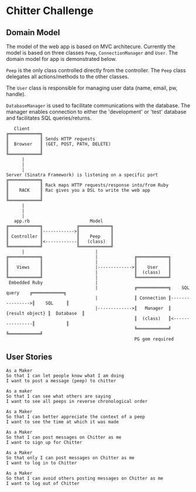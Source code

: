 # Chitter Challenge



## Domain Model

The model of the web app is based on MVC architecure. Currently the model is based on three classes `Peep`, `ConnectionManager` and `User`. The domain model for app is demonstrated below. 

`Peep` is the only class controlled directly from the controller. The `Peep` class delegates all actions/methods to the other classes.

The `User` class is responsible for managing user data (name, email, pw, handle).

`DatabaseManager` is used to facilitate communications with the database. The manager enables connection to either the 'development' or 'test' database and facilitates SQL queries/returns.


```
   Client
╔════════════╗  
║            ║ Sends HTTP requests
║  Browser   ║ (GET, POST, PATH, DELETE)      
║            ║
╚════════════╝
      |
      |
      |
Server (Sinatra Framework) is listening on a specific port
╔════════════╗
║            ║ Rack maps HTTP requests/response into/from Ruby
║    RACK    ║ Rac gives you a DSL to write the web app
║            ║
╚════════════╝
      |
      |
      |
   app.rb                       Model                 
╔════════════╗             ╔════════════╗       
║            ║------------>║            ║       
║ Controller ║             ║    Peep    ║  
║            ║<------------║   (class)  ║       
╚════════════╝             ╚════════════╝ 
      |                           |
╔════════════╗                    |              ╔════════════╗
║            ║                    |              ║            ║            
║   Views    ║                    |------------->║    User    ║
║            ║                    |              ║  (class)   ║
╚════════════╝                    |              ╚════════════╝
 Embedded Ruby                    | 
                                  |              ╔════════════╗    SQL query    ╔════════════╗
                                  |              ║ Connection ║---------------->║    SQL     ║
                                  |------------->║   Manager  ║ {result object} ║  Database  ║
                                                 ║  (class)   ║<----------------║            ║
                                                 ╚════════════╝                 ╚════════════╝
                                                 PG gem required
```


## User Stories

```
As a Maker
So that I can let people know what I am doing  
I want to post a message (peep) to chitter

As a maker
So that I can see what others are saying  
I want to see all peeps in reverse chronological order

As a Maker
So that I can better appreciate the context of a peep
I want to see the time at which it was made

As a Maker
So that I can post messages on Chitter as me
I want to sign up for Chitter

As a Maker
So that only I can post messages on Chitter as me
I want to log in to Chitter

As a Maker
So that I can avoid others posting messages on Chitter as me
I want to log out of Chitter
```
